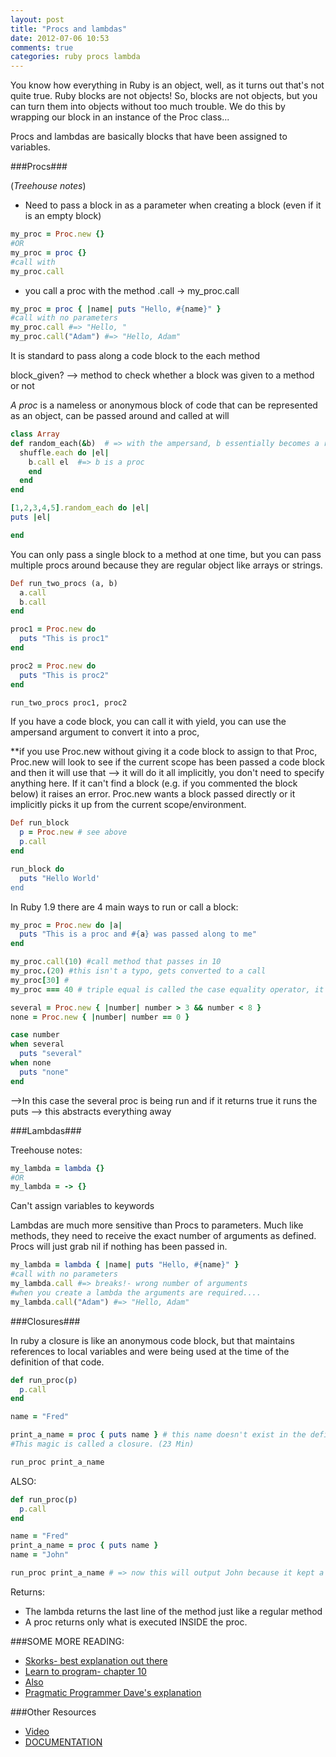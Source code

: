 ```yaml
---
layout: post
title: "Procs and lambdas"
date: 2012-07-06 10:53
comments: true
categories: ruby procs lambda
---
```


You know how everything in Ruby is an object, well, as it turns out that's not quite true. Ruby blocks are not objects! So, blocks are not objects, but you can turn them into objects without too much trouble. We do this by wrapping our block in an instance of the Proc class...

Procs and lambdas are basically blocks that have been assigned to variables.

###Procs###

(*Treehouse notes*)

- Need to pass a block in as a parameter when creating a block (even if it is an empty block)

```ruby Procs
my_proc = Proc.new {}
#OR
my_proc = proc {}
#call with 
my_proc.call
```
- you call a proc with the method .call -> my_proc.call

```ruby passing in parameters
my_proc = proc { |name| puts "Hello, #{name}" }
#call with no parameters
my_proc.call #=> "Hello, "
my_proc.call("Adam") #=> "Hello, Adam"
```

It is standard to pass along a code block to the each method

block_given? --> method to check whether a block was given to a method or not

*A proc* is a nameless or anonymous block of code that can be represented as an object, can be passed around and called at will

```ruby E.G.
class Array
def random_each(&b)  # => with the ampersand, b essentially becomes a reference to the code block below.
  shuffle.each do |el|
    b.call el  #=> b is a proc
    end
  end
end

[1,2,3,4,5].random_each do |el|
puts |el|

end
```
You can only pass a single block to a method at one time, but you can pass multiple procs around because they are regular object like arrays or strings.

```ruby E.G.
Def run_two_procs (a, b)
  a.call
  b.call
end

proc1 = Proc.new do
  puts "This is proc1"
end

proc2 = Proc.new do
  puts "This is proc2"
end

run_two_procs proc1, proc2
```
If you have a code block, you can call it with yield, you can use the ampersand argument to convert it into a proc,

**if you use Proc.new without giving it a code block to assign to that Proc, Proc.new will look to see if the current scope has been passed a code block and then it will use that --> it will do it all implicitly, you don't need to specify anything here. If it can't find a block (e.g. if you commented the block below) it raises an error. Proc.new wants a block passed directly or it implicitly picks it up from the current scope/environment.

```ruby
Def run_block
  p = Proc.new # see above
  p.call
end

run_block do
  puts "Hello World'
end
```

In Ruby 1.9 there are 4 main ways to run or call a block:
```ruby Proc e.g.
my_proc = Proc.new do |a|
  puts "This is a proc and #{a} was passed along to me"
end

my_proc.call(10) #call method that passes in 10
my_proc.(20) #this isn't a typo, gets converted to a call
my_proc[30] #
my_proc === 40 # triple equal is called the case equality operator, it's primary function is used in case statements

several = Proc.new { |number| number > 3 && number < 8 }
none = Proc.new { |number| number == 0 }

case number
when several
  puts "several"
when none
  puts "none"
end
```
-->In this case the several proc is being run and if it returns true it runs the puts --> this abstracts everything away


###Lambdas###

Treehouse notes:
```ruby
my_lambda = lambda {}
#OR
my_lambda = -> {}
```
Can't assign variables to keywords

Lambdas are much more sensitive than Procs to parameters. Much like methods, they need to receive the exact number of arguments as defined. Procs will just grab nil if nothing has been passed in.

```ruby Passing in Parameters
my_lambda = lambda { |name| puts "Hello, #{name}" }
#call with no parameters
my_lambda.call #=> breaks!- wrong number of arguments
#when you create a lambda the arguments are required....
my_lambda.call("Adam") #=> "Hello, Adam"
```

###Closures###

In ruby a closure is like an anonymous code block, but that maintains references to local variables and were being used at the time of the definition of that code.
```ruby
def run_proc(p)
  p.call
end

name = "Fred"

print_a_name = proc { puts name } # this name doesn't exist in the definition above.
#This magic is called a closure. (23 Min)

run_proc print_a_name
```

ALSO:
```ruby
def run_proc(p)
  p.call
end

name = "Fred"
print_a_name = proc { puts name }
name = "John"

run_proc print_a_name # => now this will output John because it kept a reference to the local variable.
```

Returns:
- The lambda returns the last line of the method just like a regular method
- A proc returns only what is executed INSIDE the proc.


###SOME MORE READING:
  - [Skorks- best explanation out there](http://www.skorks.com/2010/05/ruby-procs-and-lambdas-and-the-difference-between-them/)
  - [Learn to program- chapter 10](http://pine.fm/LearnToProgram/?Chapter=10)
  - [Also](http://strugglingwithruby.blogspot.com/2009/02/ruby-proc.html)
  - [Pragmatic Programmer Dave's explanation](http://pragdave.blogs.pragprog.com/pragdave/2008/09/fun-with-procs.html)

###Other Resources
  - [Video](http://www.youtube.com/watch?v=VBC-G6hahWA)
  - [DOCUMENTATION](http://www.ruby-doc.org/core-1.9.3/Proc.html)
